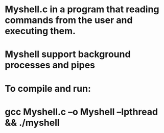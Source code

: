 # Myshell.c in a program that reading commands from the user and executing them.
# Myshell support background processes and pipes
# To compile and run: 
# gcc Myshell.c –o Myshell –lpthread && ./myshell
